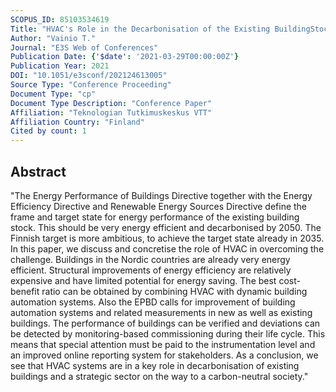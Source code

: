 ```yaml
---
SCOPUS_ID: 85103534619
Title: "HVAC's Role in the Decarbonisation of the Existing BuildingStock-Case Finland"
Author: "Vainio T."
Journal: "E3S Web of Conferences"
Publication Date: {'$date': '2021-03-29T00:00:00Z'}
Publication Year: 2021
DOI: "10.1051/e3sconf/202124613005"
Source Type: "Conference Proceeding"
Document Type: "cp"
Document Type Description: "Conference Paper"
Affiliation: "Teknologian Tutkimuskeskus VTT"
Affiliation Country: "Finland"
Cited by count: 1
---
```


## Abstract
"The Energy Performance of Buildings Directive together with the Energy Efficiency Directive and Renewable Energy Sources Directive define the frame and target state for energy performance of the existing building stock. This should be very energy efficient and decarbonised by 2050. The Finnish target is more ambitious, to achieve the target state already in 2035. In this paper, we discuss and concretise the role of HVAC in overcoming the challenge. Buildings in the Nordic countries are already very energy efficient. Structural improvements of energy efficiency are relatively expensive and have limited potential for energy saving. The best cost-benefit ratio can be obtained by combining HVAC with dynamic building automation systems. Also the EPBD calls for improvement of building automation systems and related measurements in new as well as existing buildings. The performance of buildings can be verified and deviations can be detected by monitoring-based commissioning during their life cycle. This means that special attention must be paid to the instrumentation level and an improved online reporting system for stakeholders. As a conclusion, we see that HVAC systems are in a key role in decarbonisation of existing buildings and a strategic sector on the way to a carbon-neutral society."
